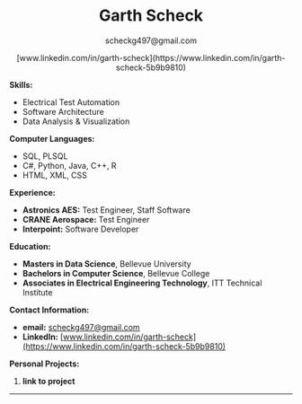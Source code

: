 <h1 align="center">Garth Scheck</h1>
<p align="center">scheckg497@gmail.com</p>
<p align="center">[www.linkedin.com/in/garth-scheck](https://www.linkedin.com/in/garth-scheck-5b9b9810)</p>


**Skills:**
* Electrical Test Automation
* Software Architecture
* Data Analysis & Visualization

**Computer Languages:**
* SQL, PLSQL
* C#, Python, Java, C++, R
* HTML, XML, CSS
  
**Experience:**
* **Astronics AES:** Test Engineer, Staff Software
* **CRANE Aerospace:** Test Engineer
* **Interpoint:** Software Developer
  
**Education:**
* **Masters in Data Science**, Bellevue University
* **Bachelors in Computer Science**, Bellevue College
* **Associates in Electrical Engineering Technology**, ITT Technical Institute

**Contact Information:**
* **email:** scheckg497@gmail.com
* **LinkedIn:** [www.linkedin.com/in/garth-scheck](https://www.linkedin.com/in/garth-scheck-5b9b9810)

**Personal Projects:**
1. **link to project**

---

